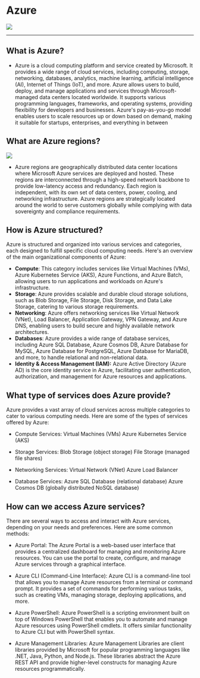 # Azure

![](https://pendulum-it.com/wp-content/uploads/2020/05/Azure-logo-blue.jpg)
**************************************

## What is Azure?

* Azure is a cloud computing platform and service created by Microsoft. It provides a wide range of cloud services, including computing, storage, networking, databases, analytics, machine learning, artificial intelligence (AI), Internet of Things (IoT), and more. Azure allows users to build, deploy, and manage applications and services through Microsoft-managed data centers located worldwide. It supports various programming languages, frameworks, and operating systems, providing flexibility for developers and businesses. Azure's pay-as-you-go model enables users to scale resources up or down based on demand, making it suitable for startups, enterprises, and everything in between

## What are Azure regions?

![](https://media.licdn.com/dms/image/C5612AQEcGGBoDtX6rA/article-cover_image-shrink_600_2000/0/1631791147534?e=2147483647&v=beta&t=zx-rVPxTo4s7VCffuEwSpEXVcEQzKio8oz_YcfoaliA)

* Azure regions are geographically distributed data center locations where Microsoft Azure services are deployed and hosted. These regions are interconnected through a high-speed network backbone to provide low-latency access and redundancy. Each region is independent, with its own set of data centers, power, cooling, and networking infrastructure. Azure regions are strategically located around the world to serve customers globally while complying with data sovereignty and compliance requirements.

## How is Azure structured?
Azure is structured and organized into various services and categories, each designed to fulfill specific cloud computing needs. Here's an overview of the main organizational components of Azure:

* **Compute**: This category includes services like Virtual Machines (VMs), Azure Kubernetes Service (AKS), Azure Functions, and Azure Batch, allowing users to run applications and workloads on Azure's infrastructure.
* **Storage**: Azure provides scalable and durable cloud storage solutions, such as Blob Storage, File Storage, Disk Storage, and Data Lake Storage, catering to various storage requirements.
* **Networking**: Azure offers networking services like Virtual Network (VNet), Load Balancer, Application Gateway, VPN Gateway, and Azure DNS, enabling users to build secure and highly available network architectures.
* **Databases**: Azure provides a wide range of database services, including Azure SQL Database, Azure Cosmos DB, Azure Database for MySQL, Azure Database for PostgreSQL, Azure Database for MariaDB, and more, to handle relational and non-relational data.
* **Identity & Access Management (IAM):** Azure Active Directory (Azure AD) is the core identity service in Azure, facilitating user authentication, authorization, and management for Azure resources and applications.

## What type of services does Azure provide?

Azure provides a vast array of cloud services across multiple categories to cater to various computing needs. Here are some of the types of services offered by Azure:

* Compute Services:
Virtual Machines (VMs)
Azure Kubernetes Service (AKS)

* Storage Services:
Blob Storage (object storage)
File Storage (managed file shares)

* Networking Services:
Virtual Network (VNet)
Azure Load Balancer

* Database Services:
Azure SQL Database (relational database)
Azure Cosmos DB (globally distributed NoSQL database)

## How can we access Azure services?

There are several ways to access and interact with Azure services, depending on your needs and preferences. Here are some common methods:

* Azure Portal:
The Azure Portal is a web-based user interface that provides a centralized dashboard for managing and monitoring Azure resources. You can use the portal to create, configure, and manage Azure services through a graphical interface.

* Azure CLI (Command-Line Interface):
Azure CLI is a command-line tool that allows you to manage Azure resources from a terminal or command prompt. It provides a set of commands for performing various tasks, such as creating VMs, managing storage, deploying applications, and more.

* Azure PowerShell:
Azure PowerShell is a scripting environment built on top of Windows PowerShell that enables you to automate and manage Azure resources using PowerShell cmdlets. It offers similar functionality to Azure CLI but with PowerShell syntax.

* Azure Management Libraries:
Azure Management Libraries are client libraries provided by Microsoft for popular programming languages like .NET, Java, Python, and Node.js. These libraries abstract the Azure REST API and provide higher-level constructs for managing Azure resources programmatically.